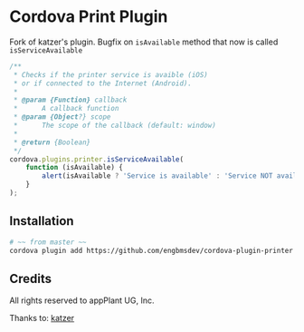 Cordova Print Plugin
====================

Fork of katzer's plugin.
Bugfix on `isAvailable` method that now is called `isServiceAvailable`

```javascript
/**
 * Checks if the printer service is avaible (iOS)
 * or if connected to the Internet (Android).
 *
 * @param {Function} callback
 *      A callback function
 * @param {Object?} scope
 *      The scope of the callback (default: window)
 *
 * @return {Boolean}
 */
cordova.plugins.printer.isServiceAvailable(
    function (isAvailable) {
        alert(isAvailable ? 'Service is available' : 'Service NOT available');
    }
);
```

## Installation
```bash
# ~~ from master ~~
cordova plugin add https://github.com/engbmsdev/cordova-plugin-printer.git
```

## Credits

All rights reserved to appPlant UG, Inc. 

Thanks to: [katzer]

[apache2_license]: http://opensource.org/licenses/Apache-2.0
[katzer]: https://github.com/katzer
